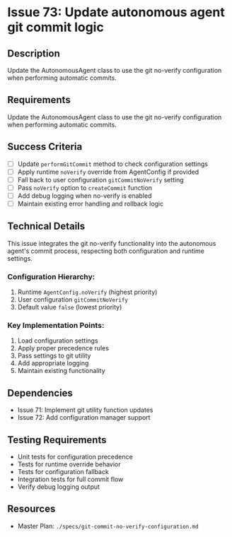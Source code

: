 # Issue 73: Update autonomous agent git commit logic

## Description
Update the AutonomousAgent class to use the git no-verify configuration when performing automatic commits.

## Requirements

Update the AutonomousAgent class to use the git no-verify configuration when performing automatic commits.

## Success Criteria
- [ ] Update `performGitCommit` method to check configuration settings
- [ ] Apply runtime `noVerify` override from AgentConfig if provided
- [ ] Fall back to user configuration `gitCommitNoVerify` setting
- [ ] Pass `noVerify` option to `createCommit` function
- [ ] Add debug logging when no-verify is enabled
- [ ] Maintain existing error handling and rollback logic

## Technical Details
This issue integrates the git no-verify functionality into the autonomous agent's commit process, respecting both configuration and runtime settings.

### Configuration Hierarchy:
1. Runtime `AgentConfig.noVerify` (highest priority)
2. User configuration `gitCommitNoVerify`
3. Default value `false` (lowest priority)

### Key Implementation Points:
1. Load configuration settings
2. Apply proper precedence rules
3. Pass settings to git utility
4. Add appropriate logging
5. Maintain existing functionality

## Dependencies
- Issue 71: Implement git utility function updates
- Issue 72: Add configuration manager support

## Testing Requirements
- Unit tests for configuration precedence
- Tests for runtime override behavior
- Tests for configuration fallback
- Integration tests for full commit flow
- Verify debug logging output

## Resources
- Master Plan: `./specs/git-commit-no-verify-configuration.md`
